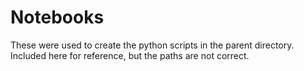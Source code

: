 # Notebooks


These were used to create the python scripts in the parent directory.
Included here for reference, but the paths are not correct.